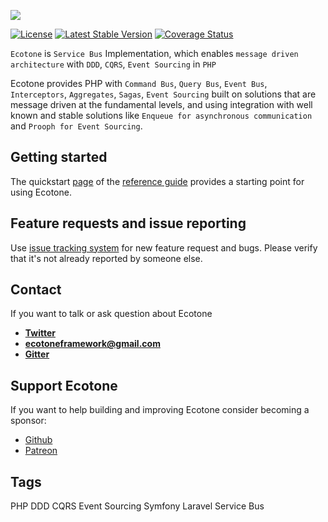 <p align="left"><a href="https://ecotone.tech" target="_blank">
    <img src="https://github.com/ecotoneframework/ecotone/blob/master/ecotone_small.png?raw=true">
</a></p>

[![License](https://poser.pugx.org/ecotone/ecotone/license)](https://packagist.org/packages/ecotone/ecotone)
[![Latest Stable Version](https://poser.pugx.org/ecotone/ecotone/v/stable)](https://packagist.org/packages/ecotone/ecotone)
[![Coverage Status](https://coveralls.io/repos/github/ecotoneframework/ecotone/badge.svg?branch=master)](https://coveralls.io/github/ecotoneframework/ecotone?branch=master)

`Ecotone` is `Service Bus` Implementation, which enables `message driven architecture` with `DDD`, `CQRS`, `Event Sourcing` in `PHP`

Ecotone provides PHP with `Command Bus`, `Query Bus`, `Event Bus`, `Interceptors`, `Aggregates`, `Sagas`, `Event Sourcing` built on solutions that are message driven at the fundamental levels, and using integration with well known and stable solutions like `Enqueue for asynchronous communication` and `Prooph for Event Sourcing`.

## Getting started

The quickstart [page](https://docs.ecotone.tech/quick-start) of the 
[reference guide](https://docs.ecotone.tech) provides a starting point for using Ecotone.

## Feature requests and issue reporting

Use [issue tracking system](https://github.com/ecotoneframework/ecotone/issues) for new feature request and bugs. 
Please verify that it's not already reported by someone else.

## Contact

If you want to talk or ask question about Ecotone

- [**Twitter**](https://twitter.com/EcotonePHP)
- **ecotoneframework@gmail.com**
- [**Gitter**](https://gitter.im/EcotonePHP/community)

## Support Ecotone

If you want to help building and improving Ecotone consider becoming a sponsor:

- [Github](https://github.com/sponsors/dgafka)
- [Patreon](https://www.patreon.com/dgafka)

## Tags

PHP DDD CQRS Event Sourcing Symfony Laravel Service Bus
